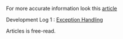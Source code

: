 

For more accurate information look this [article](https://itnext.io/style-backend-framework-d544bdb78a36)

Development Log 1 : [Exception Handling](https://itnext.io/exception-handling-with-style-6020f01af7d8)

Articles is free-read.

[comment]: <> (## Components)

[comment]: <> (### Create Service)


[comment]: <> (*[host] will be used instead of "http://host" from now on.*)

[comment]: <> (*All classes created as an example will begin with the prefix "My". Others are what Framework offers.*)

[comment]: <> (```dart  )

[comment]: <> (class MyServer extends StatelessComponent {  )

[comment]: <> (  @override  )

[comment]: <> (  Component build&#40;BuildContext context&#41; {  )

[comment]: <> (    return Server&#40;)

[comment]: <> (		dataAccess: MyDataAccess&#40;&#41;, // Or use style implemantation for mongo db or mysql.)

[comment]: <> (        rootName: "my_server", // for internal ops. instead of hosts  )

[comment]: <> (		children: {)

[comment]: <> (	         "about": MyAbout&#40;&#41;,)

[comment]: <> (	         "api" : MyApiGateway&#40;&#41;  )

[comment]: <> (		},)

[comment]: <> (		// "[host]/" is directed to)

[comment]: <> (		rootEndpoint: MyUnknownEndpoint&#40;&#41;)

[comment]: <> (	&#41;;  )

[comment]: <> (  }  )

[comment]: <> (})

[comment]: <> (```)

[comment]: <> (### Gateway)

[comment]: <> (```dart)

[comment]: <> (///  )

[comment]: <> (class MyApiGateway extends StatelessComponent {  )
  
[comment]: <> (  ///  )

[comment]: <> (  const MyApiGateway&#40;{Key? key}&#41; : super&#40;key: key&#41;;  )
  
[comment]: <> (  @override  )

[comment]: <> (  Component build&#40;BuildContext context&#41; {  )

[comment]: <> (    return Gateway&#40;  )

[comment]: <> (       	// "[host]/api" is directed to)

[comment]: <> (        root: MyApiDocumentation&#40;&#41;,)

[comment]: <> (        children: {)

[comment]: <> (	        // "[host]/api/v1" is directed to)

[comment]: <> (	        "v1": MyV1Api&#40;&#41;,)

[comment]: <> (	        // "[host]/api/v2" is directed to)

[comment]: <> (		    "v2": MyV2Api&#40;&#41;,)

[comment]: <> (		    // "[host]/api/{api-key}" is directed to)

[comment]: <> (		    // for auto detect api version)

[comment]: <> (		    // Look upper for GeneratedRedirect explanation )

[comment]: <> (			"{api-key}" : GeneratedRedirect&#40;&#41;)

[comment]: <> (		}&#41;;  )

[comment]: <> (  }  )

[comment]: <> (})


[comment]: <> (// You can nest gateways.)

[comment]: <> (class MyV1Api extends StatelessComponent {  )

[comment]: <> (  const MyV1Api&#40;{Key? key}&#41; : super&#40;key: key&#41;;  )
  
[comment]: <> (  @override  )

[comment]: <> (  Component build&#40;BuildContext context&#41; {  )

[comment]: <> (    return Gateway&#40;  )

[comment]: <> (       	// "[host]/api/v1" is directed to)

[comment]: <> (        root: MyApiDocumentation&#40;&#41;,)

[comment]: <> (        children: {)

[comment]: <> (	        // "[host]/api/v1/user" is directed to)

[comment]: <> (	        "user": MyUserV1&#40;&#41;,)

[comment]: <> (	        "post" : MyPostV1&#40;&#41;)

[comment]: <> (		}&#41;;  )

[comment]: <> (  }  )

[comment]: <> (})

[comment]: <> (```)

[comment]: <> (### Path Route Segment)

[comment]: <> (Let's say we have a path like "[host]/api/v1/user/{user_id}/...".)

[comment]: <> (We want to send users in trend when this path is called "[host]/api/v1/user".)

[comment]: <> (We can use a segment both as an endpoint and as a segment.)

[comment]: <> (```dart)

[comment]: <> (// You can nest gateways.)

[comment]: <> (class MyUserV1 extends StatelessComponent {  )

[comment]: <> (  const MyUserV1&#40;{Key? key}&#41; : super&#40;key: key&#41;;  )
  
[comment]: <> (  @override  )

[comment]: <> (  Component build&#40;BuildContext context&#41; {  )

[comment]: <> (    return PathRoute&#40;)

[comment]: <> (	    // "[host]/api/v1/user" is called to endpoint)

[comment]: <> (		root: SimpleEndpoint&#40;)

[comment]: <> (			onCall: &#40;req&#41; {)

[comment]: <> (				// do something)

[comment]: <> (				return req.response&#40;data&#41;;)

[comment]: <> (			})

[comment]: <> (		&#41;,)

[comment]: <> (		// And we will create sub-segments)

[comment]: <> (		child: PathRoute&#40;)

[comment]: <> (			segment: "{user_id}",)

[comment]: <> (			// "[host]/api/v1/user/user1" is direct to)

[comment]: <> (			child: RequestTransformer&#40;)

[comment]: <> (				onRequest : &#40;req&#41; {)

[comment]: <> (					/// adapt to version 2)

[comment]: <> (					return req;)

[comment]: <> (				},)

[comment]: <> (				child: Redirect&#40;"../../../v2/user"&#41;)

[comment]: <> (				//or)

[comment]: <> (				// child: Redirect&#40;"my_server/api/v2/user"&#41;)

[comment]: <> (			&#41;)

[comment]: <> (		&#41;)

[comment]: <> (	&#41;;  )

[comment]: <> (  }  )

[comment]: <> (})

[comment]: <> (```)

[comment]: <> (## Wrappers)

[comment]: <> (### UnknownWrapper)

[comment]: <> (Unknown routes everywhere it wrappers lead to this endpoint.)

[comment]: <> (*Except under scopes in lower layers.*)

[comment]: <> (```dart)

[comment]: <> (UnknownWrapper&#40;unknown: MyMediaUnknown&#40;&#41;, child: MyPicture&#40;&#41;&#41;,)

[comment]: <> (```)

[comment]: <> (### Error Wrapper)

[comment]: <> (```dart)

[comment]: <> (UnknownWrapper&#40;error: MyErrorEndpoint&#40;&#41;, child: MyPicture&#40;&#41;&#41;,)

[comment]: <> (class MyErrorEndpoint extends Endpoint {)

[comment]: <> (	FutureOr<void> onError&#40;StyleException exception, StackTrace stackTrace, Request request, BuildContext errorContext&#41; async {)

[comment]: <> (		//response own error message/view that specified for Picture Endpoint)

[comment]: <> (	})

[comment]: <> (})

[comment]: <> (```)

[comment]: <> (### DataAccess , Crypto , Logger)

[comment]: <> (Parts wrapped in these components get this implementation in the DataAccess.of&#40;context&#41; call.)

[comment]: <> (```dart)

[comment]: <> (DataAccess&#40;dataAccess: MyDataAccessImplement&#40;&#41;, child: MyPicture&#40;&#41;&#41;,)

[comment]: <> (```)

[comment]: <> (Sub-wraps are excluded.)

[comment]: <> (Also this applies to Crypto and Logger.)


[comment]: <> (## Redirects)

[comment]: <> (#### Simple Redirect)

[comment]: <> (Can redirect incoming requests to the specified route)

[comment]: <> (Support path-parent relation like parent's parent's `new/path` :  `../../new/path`)

[comment]: <> (```dart)

[comment]: <> (Redirect&#40;"path/to"&#41;)

[comment]: <> (```)

[comment]: <> (Or you can find with context ancestor services root names like:)

[comment]: <> (```dart)

[comment]: <> (Redirect&#40;context.findService&#40;"my_other_service"&#41;.rootName + "/path/to"&#41;)

[comment]: <> (//or)

[comment]: <> (MyServiceState.of&#40;context&#41;.rootName + "/path/to")

[comment]: <> (```)


[comment]: <> (#### GeneratedRedirect)

[comment]: <> (```dart)

[comment]: <> (GeneratedRedirect&#40;)

[comment]: <> (	onRequest: &#40;req&#41; async {)

[comment]: <> (		var keyData  = await DataAccess.of&#40;context&#41;)

[comment]: <> (				.read&#40;"api_keys",req.path.arguments["api-key"]&#41;)

[comment]: <> (		if &#40;keyData["v"] == 1&#41; {)

[comment]: <> (			req.path.fullPath = "../v1";)

[comment]: <> (		} else {)

[comment]: <> (			req.path.fullPath = "../v2";)

[comment]: <> (		})

[comment]: <> (		req.body["api_key"] = req.path.arguments["api-key"];)

[comment]: <> (		return req;)

[comment]: <> (	})

[comment]: <> (&#41;)

[comment]: <> (```)

[comment]: <> (#### AuthRedirect)

[comment]: <> (```dart)

[comment]: <> (AuthRedirect&#40;)

[comment]: <> (	auth: "path/to/auth_user",)

[comment]: <> (	admin: "path/to/admin",)

[comment]: <> (	unauth: "path/to/login")

[comment]: <> (&#41;)

[comment]: <> (```)

[comment]: <> (## Gates)

[comment]: <> (Gates passes requests or responses through a controller.)

[comment]: <> (#### Simple Gate)

[comment]: <> (```dart)

[comment]: <> (	// If onRequest return instance of request)

[comment]: <> (	// request sent to child)

[comment]: <> (	// or return response)

[comment]: <> (	// the response is sent to the upper layer to be sent to the client.)

[comment]: <> (	Gate&#40;)

[comment]: <> (		onRequest : &#40;req&#41; {)

[comment]: <> (			// do something)

[comment]: <> (			return req;)

[comment]: <> (		},)

[comment]: <> (		child: MyOtherEndpoint&#40;&#41;)

[comment]: <> (	&#41;)

[comment]: <> (```)

[comment]: <> (#### Permssion)

[comment]: <> (If the request does not meet the condition, it sends an permission denied error.)

[comment]: <> (```dart)

[comment]: <> (PermissionGate&#40;)

[comment]: <> (	// specify permission)

[comment]: <> (	onRequestPermission : &#40;&#41;async {)

[comment]: <> (		return true;)

[comment]: <> (	})

[comment]: <> (	child: MyComponent&#40;&#41;)

[comment]: <> (&#41;)

[comment]: <> (```)


[comment]: <> (#### AuthGate)

[comment]: <> (If the request does not meet the condition, it sends an unauthorized error.)

[comment]: <> (```dart)

[comment]: <> (AuthGate&#40;)

[comment]: <> (	// specify auth required)

[comment]: <> (	authRequired : true | false)

[comment]: <> (	child: MyComponent&#40;&#41;)

[comment]: <> (&#41;)

[comment]: <> (```)

[comment]: <> (#### AgentGate)

[comment]: <> (```dart)

[comment]: <> (AgentGate&#40;)

[comment]: <> (	// MyComponent get only request that agent is Web Socket)

[comment]: <> (	// or internal. Not allowed Http request)

[comment]: <> (	// if het http request response with error)

[comment]: <> (	allowedAgents : [Agent.ws, Agent.internal])

[comment]: <> (	child: MyComponent&#40;&#41;)

[comment]: <> (&#41;)

[comment]: <> (```)

[comment]: <> (#### Schema Gate)

[comment]: <> (```dart)

[comment]: <> (SchemaGate&#40;)

[comment]: <> (	// in default check body)

[comment]: <> (	// you can specify to queryParameters)

[comment]: <> (	// checkQueryParameters: false)

[comment]: <> (	schema: jsonSchema)

[comment]: <> (	child: MyComponent&#40;&#41;)

[comment]: <> (&#41;)

[comment]: <> (```)

[comment]: <> (You can also create for response)

[comment]: <> (```dart)

[comment]: <> (/// If responded body not passed the schema, sent error to client)

[comment]: <> (ResponseSchemaGate&#40;)

[comment]: <> (	schema: jsonSchema)

[comment]: <> (	child: MyComponent&#40;&#41;)

[comment]: <> (&#41;)

[comment]: <> (```)


[comment]: <> (# Feature)

[comment]: <> (- [ ] Microservice- Internal - External Service. Services be active or reactive with idle duration, terminal commands.)

[comment]: <> (- [ ] Style Command Line App)

[comment]: <> (- [ ] ViewEndpoint for Server Side Rendering. Endpoint built in initialize and serve views)

[comment]: <> (- [ ] DataView . MVC Pattern)

[comment]: <> (- [ ] Auto Api Documentation)

[comment]: <> (- [ ] Role Based Admin Auth)

[comment]: <> (- [ ] Differnt State for Each Client)

[comment]: <> (- [ ] Monitoring- All calling  tree statuses, service statuses, client states)

[comment]: <> (- [ ] Simple CRUD)
